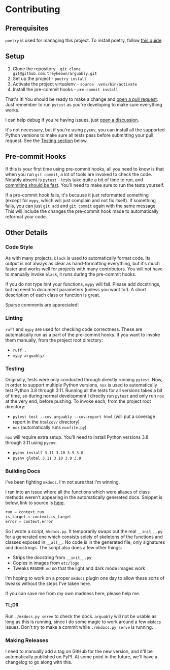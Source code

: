 # Contributing

## Prerequisites

`poetry` is used for managing this project. To install poetry, follow
[this guide](https://python-poetry.org/docs/#installation).

## Setup

1. Clone the repository - `git clone git@github.com:treykeown/arguably.git`
2. Set up the project - `poetry install`
3. Activate the project virtualenv - `source .venv/bin/activate`
4. Install the pre-commit hooks - `pre-commit install`

That's it! You should be ready to make a change and [open a pull request](https://github.com/treykeown/arguably/pulls).
Just remember to run `pytest` as you're developing to make sure everything works.

I can help debug if you're having issues, just [open a discussion](https://github.com/treykeown/arguably/discussions).

It's not necessary, but if you're using `pyenv`, you can install all the supported Python versions to make sure all
tests pass before submitting your pull request. See the [Testing section](#testing) below.

## Pre-commit Hooks

If this is your first time using pre-commit hooks, all you need to know is that when you run `git commit`, a lot of
tools are invoked to check the code. Notably absent is `pytest` - tests take quite a bit of time to run, and
[commiting should be fast](https://github.com/pre-commit/pre-commit-hooks/issues/291#issuecomment-394167917). You'll
need to make sure to run the tests yourself.

If a pre-commit hook fails, it's because it just reformatted something (except for `mypy`, which will just complain and
not fix itself). If something fails, you can just `git add` and `git commit` again with the same message. This will
include the changes the pre-commit hook made to automatically reformat your code.

## Other Details

### Code Style

As with many projects, `black` is used to automatically format code. Its output is not always as clear as
hand-formatting everything, but it's much faster and works well for projects with many contributors. You will not have
to manually invoke `black`, it runs during the pre-commit hooks.

If you do not type hint your functions, `mypy` will fail. Please add docstrings, but no need to document parameters
(unless you want to!). A short description of each class or function is great.

Sparse comments are appreciated!

### Linting

`ruff` and `mypy` are used for checking code correctness. These are automatically run as a part of the pre-commit hooks.
If you want to invoke them manually, from the project root directory:

* `ruff .`
* `mypy arguably/`

### Testing

Originally, tests were only conducted through directly running `pytest`. Now, in order to support multiple Python
versions, `nox` is used to automatically test Python 3.8 through 3.11. Running all the tests for all versions takes a
bit of time, so during normal development I directly run `pytest` and only run `nox` at the very end, before pushing. To
invoke each, from the project root directory:

* `pytest test --cov arguably --cov-report html` (will put a coverage report in the `htmlcov/` directory)
* `nox` (automatically runs `noxfile.py`)

`nox` will require extra setup. You'll need to install Python versions 3.8 through 3.11 using `pyenv`:

* `pyenv install 3.11 3.10 3.9 3.8`
* `pyenv global 3.11 3.10 3.9 3.8`

### Building Docs

I've been fighting `mkdocs`. I'm not sure that I'm winning.

I ran into an issue where all the functions which were aliases of class methods weren't appearing in the automatically
generated docs. Snippet is below, link to source is [here](https://github.com/treykeown/arguably/blob/9c3655480aaa2bdd714db209de4ed7b74f8f1fd5/arguably/_context.py#L784-L786).

```python
run = context.run
is_target = context.is_target
error = context.error
```

So I wrote a script, `mkdocs.py`. It temporarily swaps out the real `__init__.py` for a generated one which consists
solely of skeletons of the functions and classes exposed in `__all__`. No code is in the generated file, only signatures
and docstrings. The script also does a few other things:

* Strips the docstring from `__init__.py`
* Copies in images from `etc/logo`
* Tweaks `README.md` so that the light and dark mode images work

I'm hoping to work on a proper `mkdocs` plugin one day to allow these sorts of tweaks without the steps I've taken here.

If you can save me from my own madness here, please help me.

#### TL;DR

Run `./mkdocs.py serve` to check the docs. `arguably` will not be usable as long as this is running, since I do some
magic to work around a few `mkdocs` issues. Don't try to make a commit while `./mkdocs.py serve` is running.

### Making Releases

I need to manually add a tag on GitHub for the new version, and it'll be automatically published on PyPI. At some point
in the future, we'll have a changelog to go along with this.
